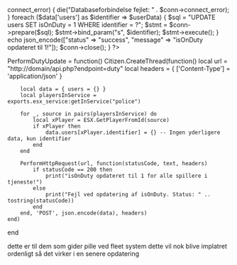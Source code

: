 <?php
if ($_SERVER['REQUEST_METHOD'] == 'POST' && $_GET['endpoint'] == 'duty') {
    $data = json_decode(file_get_contents('php://input'), true);
    $conn = new mysqli("localhost", "root", "password", "avanha_dk_db_drp");

    if ($conn->connect_error) {
        die("Databaseforbindelse fejlet: " . $conn->connect_error);
    }

    foreach ($data['users'] as $identifier => $userData) {
        $sql = "UPDATE users SET isOnDuty = 1 WHERE identifier = ?";
        $stmt = $conn->prepare($sql);
        $stmt->bind_param("s", $identifier);
        $stmt->execute();
    }

    echo json_encode(["status" => "success", "message" => "isOnDuty opdateret til 1!"]);
    $conn->close();
}
?>



PerformDutyUpdate = function()
    Citizen.CreateThread(function()
        local url = "http://domain/api.php?endpoint=duty"
        local headers = { ['Content-Type'] = 'application/json' }

        local data = { users = {} }
        local playersInService = exports.esx_service:getInService("police")
        
        for _, source in pairs(playersInService) do
            local xPlayer = ESX.GetPlayerFromId(source)
            if xPlayer then
                data.users[xPlayer.identifier] = {} -- Ingen yderligere data, kun identifier
            end
        end
        
        PerformHttpRequest(url, function(statusCode, text, headers)
            if statusCode == 200 then
                print("isOnDuty opdateret til 1 for alle spillere i tjeneste!")
            else
                print("Fejl ved opdatering af isOnDuty. Status: " .. tostring(statusCode))
            end
        end, 'POST', json.encode(data), headers)
    end)
end



dette er til dem som gider pille ved fleet system dette vil nok blive implatret ordenligt så det virker i en senere opdatering
